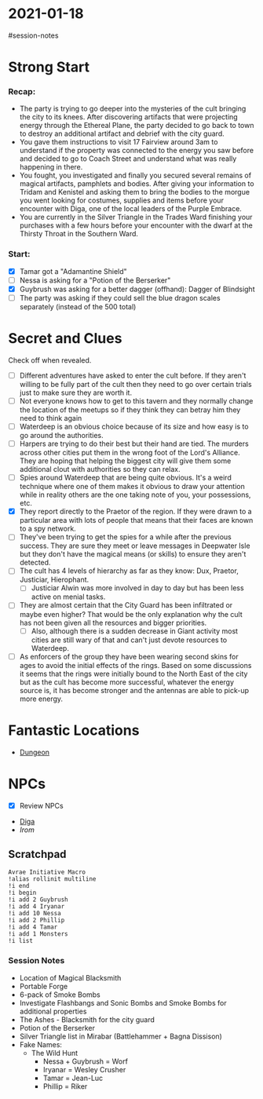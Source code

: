 # 2021-01-18

\#session-notes 

# Strong Start

### Recap:

* The party is trying to go deeper into the mysteries of the cult bringing the city to its knees. After discovering artifacts that were projecting energy through the Ethereal Plane, the party decided to go back to town to destroy an additional artifact and debrief with the city guard.
* You gave them instructions to visit 17 Fairview around 3am to understand if the property was connected to the energy you saw before and decided to go to Coach Street and understand what was really happening in there.
* You fought, you investigated and finally you secured several remains of magical artifacts, pamphlets and bodies. After giving your information to Tridam and Kenistel and asking them to bring the bodies to the morgue you went looking for costumes, supplies and items before your encounter with Diga, one of the local leaders of the Purple Embrace.
* You are currently in the Silver Triangle in the Trades Ward finishing your purchases with a few hours before your encounter with the dwarf at the Thirsty Throat in the Southern Ward.

### Start:

* [x] Tamar got a "Adamantine Shield"
* [ ] Nessa is asking for a "Potion of the Berserker"
* [x] Guybrush was asking for a better dagger (offhand): Dagger of Blindsight
* [ ] The party was asking if they could sell the blue dragon scales separately (instead of the 500 total)

# Secret and Clues

Check off when revealed.

* [ ] Different adventures have asked to enter the cult before. If they aren't willing to be fully part of the cult then they need to go over certain trials just to make sure they are worth it.
* [ ] Not everyone knows how to get to this tavern and they normally change the location of the meetups so if they think they can betray him they need to think again
* [ ] Waterdeep is an obvious choice because of its size and how easy is to go around the authorities.
* [ ] Harpers are trying to do their best but their hand are tied. The murders across other cities put them in the wrong foot of the Lord's Alliance. They are hoping that helping the biggest city will give them some additional clout with authorities so they can relax.
* [ ] Spies around Waterdeep that are being quite obvious. It's a weird technique where one of them makes it obvious to draw your attention while in reality others are the one taking note of you, your possessions, etc.
* [x] They report directly to the Praetor of the region. If they were drawn to a particular area with lots of people that means that their faces are known to a spy network.
* [ ] They've been trying to get the spies for a while after the previous success. They are sure they meet or leave messages in Deepwater Isle but they don't have the magical means (or skills) to ensure they aren't detected.
* [ ] The cult has 4 levels of hierarchy as far as they know: Dux, Praetor, Justiciar, Hierophant.
  * [ ] Justiciar Alwin was more involved in day to day but has been less active on menial tasks.
* [ ] They are almost certain that the City Guard has been infiltrated or maybe even higher? That would be the only explanation why the cult has not been given all the resources and bigger priorities.
  * [ ] Also, although there is a sudden decrease in Giant activity most cities are still wary of that and can't just devote resources to Waterdeep.
* [ ] As enforcers of the group they have been wearing second skins for ages to avoid the initial effects of the rings. Based on some discussions it seems that the rings were initially bound to the North East of the city but as the cult has become more successful, whatever the energy source is, it has become stronger and the antennas are able to pick-up more energy.

# Fantastic Locations

* [Dungeon](https://rpgcharacters.files.wordpress.com/2020/11/borderland-caves.png)

# NPCs

* [x] Review NPCs
* [Diga](..\NPC\Diga.md)
* *Irom*

## Scratchpad

````
Avrae Initiative Macro
!alias rollinit multiline
!i end
!i begin
!i add 2 Guybrush
!i add 4 Iryanar
!i add 10 Nessa
!i add 2 Phillip
!i add 4 Tamar
!i add 1 Monsters
!i list
````

### Session Notes

* Location of Magical Blacksmith
* Portable Forge
* 6-pack of Smoke Bombs
* Investigate Flashbangs and Sonic Bombs and Smoke Bombs for additional properties
* The Ashes - Blacksmith for the city guard
* Potion of the Berserker
* Silver Triangle list in Mirabar (Battlehammer + Bagna Dissison)
* Fake Names:
  * The Wild Hunt
    * Nessa + Guybrush = Worf
    * Iryanar = Wesley Crusher
    * Tamar = Jean-Luc
    * Phillip = Riker
